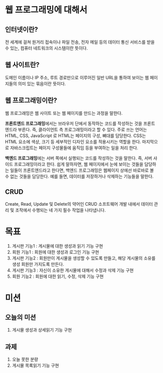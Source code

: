 # 웹 프로그래밍에 대해서

## 인터넷이란?
전 세계에 걸쳐 원거리 접속이나 파일 전송, 전자 메일 등의 데이터 통신 서비스를 받을 수 있는, 컴퓨터 네트워크의 시스템이란 뜻이다.

## 웹 사이트란?
도메인 이름이나 IP 주소, 루트 경로만으로 이루어진 일반 URL을 통하여 보이는 웹 페이지들의 의미 있는 묶음이란 뜻이다.

## 웹 프로그래밍이란?
웹 프로그래밍은 웹 사이트 또는 웹 페이지를 만드는 과정을 말한다.<br>

**프론트엔드 프로그래밍**에서는 브라우저 단에서 동작하는 코드를 작성하는 것을 프론트 엔드라 부른다. 즉, 클라이언트 측 프로그래밍이라고 할 수 있다. 주로 쓰는 언어는 HTML, CSS, JavaScript 로 HTML는 페이지의 구성, 뼈대를 담당한다. CSS는 HTML 요소에 색상, 크기 등 세부적인 디자인 요소를 적용시키는 역할을 한다. 마지막으로 자바스크립트는 페이지 구성물들에 움직임 등을 부여하는 일을 처리 한다.<br>

**백엔드 프로그래밍**에는 서버 쪽에서 실행되는 코드를 작성하는 것을 말한다. 즉, 서버 사이드 프로그래밍이라고 한다. 쉽게 말하자면, 웹 페이지에서 눈에 보이는 것들을 담당하는 일들이 프론트엔드라고 한다면, 백엔드 프로그래밍은 웹페이지 상에선 바로바로 볼 수 없는 것들을 담당한다. 예를 들면, 데이터를 저장하거나 삭제하는 기능들을 말한다.

## CRUD
Create, Read, Update 및 Delete의 약어인 CRUD 소프트웨어 개발 내에서 데이터 관리 및 조작에서 수행되는 네 가지 필수 작업을 나타냅니다. 
# 목표
1. 게시판 기능1 : 게시물에 대한 생성과 읽기 기능 구현
2. 회원 기능1 : 회원에 대한 생성과 로그인 기능 구현
3. 게시판 기능2 : 회원만이 게시물을 생성할 수 있도록 만들고, 해당 게시물의 소유를 생성 회원만 가지도록 만든다.
4. 게시판 기능3 : 자신이 소유한 게시물에 대해서 수정과 삭제 기능 구현
5. 회원 기능2 : 회원에 대한 읽기, 수정, 삭제 기능 구현

# 미션
## 오늘의 미션
1. 게시물 생성과 상세읽기 기능 구현

## 과제
1. 오늘 못한 분량
2. 게시물 목록읽기 기능 구현